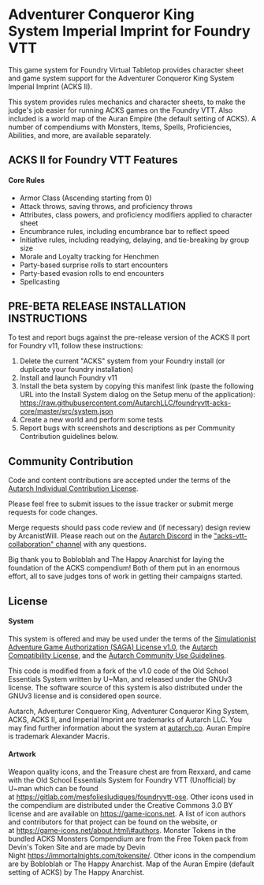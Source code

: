 # **Adventurer Conqueror King System Imperial Imprint** for Foundry VTT

This game system for Foundry Virtual Tabletop provides character sheet
and game system support for the Adventurer Conqueror King System
Imperial Imprint (ACKS II).

This system provides rules mechanics and character sheets, to make the
judge's job easier for running ACKS games on the Foundry VTT. Also
included is a world map of the Auran Empire (the default setting of
ACKS). A number of compendiums with Monsters, Items, Spells,
Proficiencies, Abilities, and more, are available separately.

## ACKS II for Foundry VTT Features
#### **Core Rules**
- Armor Class (Ascending starting from 0)
- Attack throws, saving throws, and proficiency throws
- Attributes, class powers, and proficiency modifiers applied to character sheet
- Encumbrance rules, including encumbrance bar to reflect speed
- Initiative rules, including readying, delaying, and tie-breaking by group size
- Morale and Loyalty tracking for Henchmen
- Party-based surprise rolls to start encounters
- Party-based evasion rolls to end encounters
- Spellcasting

## PRE-BETA RELEASE INSTALLATION INSTRUCTIONS
To test and report bugs against the pre-release version of the ACKS II port for Foundry v11, follow these instructions:

1. Delete the current "ACKS" system from your Foundry install  (or duplicate your foundry installation)
2. Install and launch Foundry v11
3. Install the beta system by copying this manifest link (paste the following URL into the Install System dialog on the Setup menu of the application): <https://raw.githubusercontent.com/AutarchLLC/foundryvtt-acks-core/master/src/system.json>
4. Create a new world and perform some tests
5. Report bugs with screenshots and descriptions as per Community Contribution guidelines below.

<!--
## Manual Installation
To install and use this system, simply paste the following URL into the Install System dialog on the Setup menu of the application.

<https://github.com/thehappyanarchist/foundryacks/raw/master/src/system.json>

If you wish to manually install the system, you must clone or extract it into the foundry "/data/systems/acks" folder. You may do this by cloning the repository /src folder or downloading and extracting the zip archive available on the GitHub page.
-->

## Community Contribution

Code and content contributions are accepted under the terms of the
[<span class="underline">Autarch Individual Contribution License</span>](autarch-individual-contributor-license-agreement.md).

Please feel free to submit issues to the issue tracker or submit merge requests for code changes.

Merge requests should pass code review and (if necessary) design review by ArcanistWill.
Please reach out on
the [<span class="underline">Autarch Discord</span>](https://discord.gg/MabfMkk) in
the [<span class="underline">"acks-vtt-collaboration" channel</span>](https://discord.com/channels/427567650449915904/758364713192521779)
with any questions.

Big thank you to Bobloblah and The Happy Anarchist for laying the
foundation of the ACKS compendium\! Both of them put in an enormous effort, all to
save judges tons of work in getting their campaigns started.

## License
#### System

This system is offered and may be used under the terms of
the [<span class="underline">Simulationist Adventure Game Authorization (SAGA) License v1.0</span>](saga-license.md),
the [<span class="underline">Autarch Compatibility License</span>](autarch-compatibility-license.md), and
the [<span class="underline">Autarch Community Use Guidelines</span>](autarch-community-use-guidelines.md).

This code is modified from a fork of the v1.0 code of the Old School Essentials System written by U~Man, and released under the GNUv3 license. The software source of this system is also distributed under the GNUv3 license and is considered open source.

Autarch, Adventurer Conqueror King, Adventurer Conqueror King System,
ACKS, ACKS II, and Imperial Imprint are trademarks of Autarch LLC.
You may find further information about the system
at [<span class="underline">autarch.co</span>](https://autarch.co/).
Auran Empire is trademark Alexander Macris.

#### Artwork

Weapon quality icons, and the Treasure chest are from Rexxard, and came
with the Old School Essentials System for Foundry VTT (Unofficial) by
U\~man which can be found
at [<span class="underline">https://gitlab.com/mesfoliesludiques/foundryvtt-ose</span>](https://gitlab.com/mesfoliesludiques/foundryvtt-ose).
Other icons used in the compendium are distributed under the Creative
Commons 3.0 BY license and are available
on [<span class="underline">https://game-icons.net</span>](https://game-icons.net/).
A list of icon authors and contributors for that project can be found on
the website, or
at [<span class="underline">https://game-icons.net/about.html\#authors</span>](https://game-icons.net/about.html#authors).
Monster Tokens in the bundled ACKS Monsters Compendium are from the Free
Token pack from Devin's Token Site and are made by Devin
Night [<span class="underline">https://immortalnights.com/tokensite/</span>](https://immortalnights.com/tokensite/).
Other icons in the compendium are by Bobloblah or The Happy Anarchist.
Map of the Auran Empire (default setting of ACKS) by The Happy Anarchist.
